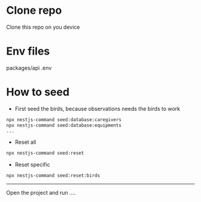 # Clone repo
Clone this repo on you device

# Env files
packages/api
.env


# How to seed

- First seed the birds, because observations needs the birds to work

```bash
npx nestjs-command seed:database:caregivers
npx nestjs-command seed:database:equipments
...
```

- Reset all

```bash
npx nestjs-command seed:reset

```

- Reset specific

```bash
npx nestjs-command seed:reset:birds
```

------
Open the project and run ....
